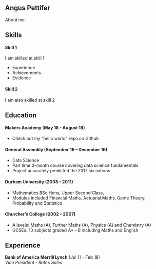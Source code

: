 ## Angus Pettifer

About me

## Skills

#### Skill 1

I am skilled at skill 1

- Experience
- Achievements
- Evidence

#### Skill 2

I am also skilled at skill 2

## Education

#### Makers Academy (May 18 - August 18)

- Check out my "hello world" repo on Github

#### General Assembly (September 16 – December 16)

- Data Science
- Part time 3-month course covering data science fundamentals
- Project accurately predicted the 2017 six nations

#### Durham University (2008 – 2011)
- Mathematics BSc Hons, Upper Second Class,
- Modules included Financial Maths, Actuarial Maths, Game Theory, Probability and Statistics

#### Churcher’s College (2002 – 2007)
- A levels: Maths (A), Further Maths (A), Physics (A) and Chemistry (A)
- GCSEs: 10 subjects graded A* - B including Maths and English

## Experience

**Bank of America Merrill Lynch** (Jul 11 – Feb 18)  
*Vice President - Rates Sales*  
